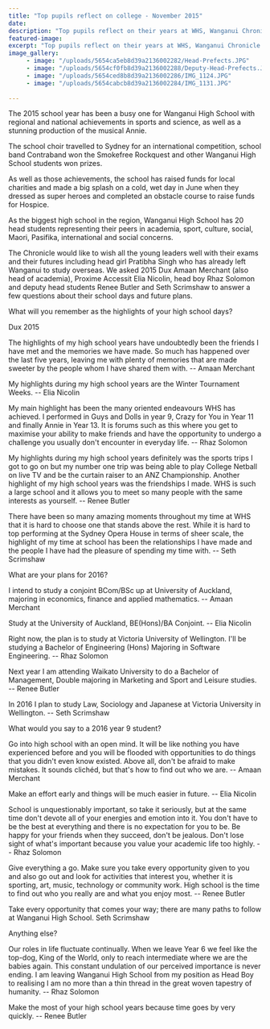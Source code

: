 ```yaml
---
title: "Top pupils reflect on college - November 2015"
date: 
description: "Top pupils reflect on their years at WHS, Wanganui Chronicle article on 25/11/15..."
featured-image: 
excerpt: "Top pupils reflect on their years at WHS, Wanganui Chronicle article on 25/11/15..."
image_gallery:
	 - image: "/uploads/5654ca5eb8d39a2136002282/Head-Prefects.JPG"
	 - image: "/uploads/5654cf0fb8d39a2136002288/Deputy-Head-Prefects.JPG"
	 - image: "/uploads/5654ced8b8d39a2136002286/IMG_1124.JPG"
	 - image: "/uploads/5654cabcb8d39a2136002284/IMG_1131.JPG"
	
---
```


<p>The 2015 school year has been a busy one for Wanganui High School with regional and national achievements in sports and science, as well as a stunning production of the musical Annie.</p>
<p>The school choir travelled to Sydney for an international competition, school band Contraband won the Smokefree Rockquest and other Wanganui High School students won prizes.</p>
<p>As well as those achievements, the school has raised funds for local charities and made a big splash on a cold, wet day in June when they dressed as super heroes and completed an obstacle course to raise funds for Hospice.</p>
<p>As the biggest high school in the region, Wanganui High School has 20 head students representing their peers in academia, sport, culture, social, Maori, Pasifika, international and social concerns.</p>
<p>The Chronicle would like to wish all the young leaders well with their exams and their futures including head girl Pratibha Singh who has already left Wanganui to study overseas. We asked 2015 Dux Amaan Merchant (also head of academia), Proxime Accessit Elia Nicolin, head boy Rhaz Solomon and deputy head students Renee Butler and Seth Scrimshaw to answer a few questions about their school days and future plans.</p>
<p>What will you remember as the highlights of your high school days?</p>
<p>Dux 2015</p>
<p>The highlights of my high school years have undoubtedly been the friends I have met and the memories we have made. So much has happened over the last five years, leaving me with plenty of memories that are made sweeter by the people whom I have shared them with. -- Amaan Merchant</p>
<p>My highlights during my high school years are the Winter Tournament Weeks. -- Elia Nicolin</p>
<p>My main highlight has been the many oriented endeavours WHS has achieved. I performed in Guys and Dolls in year 9, Crazy for You in Year 11 and finally Annie in Year 13. It is forums such as this where you get to maximise your ability to make friends and have the opportunity to undergo a challenge you usually don't encounter in everyday life. -- Rhaz Solomon</p>
<p>My highlights during my high school years definitely was the sports trips I got to go on but my number one trip was being able to play College Netball on live TV and be the curtain raiser to an ANZ Championship. Another highlight of my high school years was the friendships I made. WHS is such a large school and it allows you to meet so many people with the same interests as yourself. -- Renee Butler</p>
<p>There have been so many amazing moments throughout my time at WHS that it is hard to choose one that stands above the rest. While it is hard to top performing at the Sydney Opera House in terms of sheer scale, the highlight of my time at school has been the relationships I have made and the people I have had the pleasure of spending my time with. -- Seth Scrimshaw</p>
<p>What are your plans for 2016?</p>
<p>I intend to study a conjoint BCom/BSc up at University of Auckland, majoring in economics, finance and applied mathematics. -- Amaan Merchant</p>
<p>Study at the University of Auckland, BE(Hons)/BA Conjoint. -- Elia Nicolin</p>
<p>Right now, the plan is to study at Victoria University of Wellington. I'll be studying a Bachelor of Engineering (Hons) Majoring in Software Engineering. -- Rhaz Solomon</p>
<p>Next year I am attending Waikato University to do a Bachelor of Management, Double majoring in Marketing and Sport and Leisure studies. -- Renee Butler</p>
<p>In 2016 I plan to study Law, Sociology and Japanese at Victoria University in Wellington. -- Seth Scrimshaw</p>
<p>What would you say to a 2016 year 9 student?</p>
<p>Go into high school with an open mind. It will be like nothing you have experienced before and you will be flooded with opportunities to do things that you didn't even know existed. Above all, don't be afraid to make mistakes. It sounds clich&eacute;d, but that's how to find out who we are. -- Amaan Merchant</p>
<p>Make an effort early and things will be much easier in future. -- Elia Nicolin</p>
<p>School is unquestionably important, so take it seriously, but at the same time don't devote all of your energies and emotion into it. You don't have to be the best at everything and there is no expectation for you to be. Be happy for your friends when they succeed, don't be jealous. Don't lose sight of what's important because you value your academic life too highly. -- Rhaz Solomon</p>
<p>Give everything a go. Make sure you take every opportunity given to you and also go out and look for activities that interest you, whether it is sporting, art, music, technology or community work. High school is the time to find out who you really are and what you enjoy most. -- Renee Butler</p>
<p>Take every opportunity that comes your way; there are many paths to follow at Wanganui High School. Seth Scrimshaw</p>
<p>Anything else?</p>
<p>Our roles in life fluctuate continually. When we leave Year 6 we feel like the top-dog, King of the World, only to reach intermediate where we are the babies again. This constant undulation of our perceived importance is never ending. I am leaving Wanganui High School from my position as Head Boy to realising I am no more than a thin thread in the great woven tapestry of humanity. -- Rhaz Solomon</p>
<p>Make the most of your high school years because time goes by very quickly. -- Renee Butler</p>

